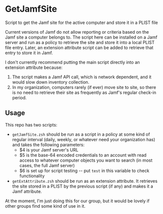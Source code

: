 # GetJamfSite
Script to get the Jamf site for the active computer and store it in a PLIST file

Current versions of Jamf do not allow reporting or criteria based on the Jamf site a
computer belongs to. The script here can be installed on a Jamf server and run as a
policy to retrieve the site and store it into a local PLIST file entry. Later, an 
extension attribute script can be added to retrieve that entry to store it in Jamf.

I don't currently recommend putting the main script directly into an extension attribute 
because: 
1. The script makes a Jamf API call, which is network dependent, and it would slow down
inventory collection.
2. In my organization, computers rarely (if ever) move site to site, so there is no need
to retrieve their site as frequently as Jamf's regular check-in period.

## Usage
This repo has two scripts: 
- `getJamfSite.zsh` should be run as a script in a policy at some kind of regular
interval (daily, weekly, or whatever need your organization has) and takes the following
parameters:
	- $4 is your Jamf server's URL
	- $5 is the base-64 encoded credentials to an account with read access to whatever
	computer objects you want to search (in most cases, the full Jamf server)
	- $6 is set up for script testing -- put `test` in this variable to check 
	functionality
- `getExtAttribute.zsh` should be run as an extension attribute. It retrieves the site
stored in a PLIST by the previous script (if any) and makes it a Jamf attribute.

At the moment, I'm just doing this for our group, but it would be lovely if other groups
find some kind of use in it.